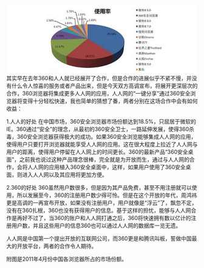 <img src="/blog/images/explorer.jpg"/>
其实早在去年360和人人就已经展开了合作，但是合作的进展似乎不紧不慢，并没有什么令人惊喜的服务或者产品出来，但是今天双方高调宣布，将展开更深层次的合作，360浏览器将集成更多人人网的应用，人人网的“一键分享”通过360安全浏览器将变得十分轻松快速，我也简单的猜想了番，两者分别在这场合作中会有如何收益：

1.人人的好处
在中国市场，360安全浏览器市场份额达到18.5%，只屈居于微软的IE。360通过“安全”的理念，从最初的360安全卫士，一路延伸发展，使得360杀毒，360安全浏览器获得极大的成功。如果360安全浏览能够集成人人网的应用，使得用户只要打开浏览器就能享受人人网的应用。这在很大程度上拉近了人人网与用户的距离，使得用户停留在人人网上的时间更长。360的最新产品“360安全桌面”，之前我也说过这种产品理念很棒，完全就是为开放而生，通过与人人网的合作，会将人人网的应用植入360安全桌面中，这样，如果用户使用了360安全桌面，则进入人人网以及其应用将更加方便。

2.360的好处
360虽然用户数很多，但是因为其产品免费，甚至不用注册就可以使用，所以发展至今，360的注册用户数少得可怜。但是在这个开放的年代，周鸿祎更是高调的一再宣布开放，如果没有注册用户，用户就像是“浮云”了，飘忽不定，没有在360扎根，360也没有获得用户的信息。基于这样的担忧，能够与人人网合作是再好不过了，当360的账户和人人网打通之后，360将快速拥有数以亿计的注册用户数，并且这些用户的信息360也可以通过人人网的数据库一览无遗。

人人网是中国第一个提出开放的互联网公司，而360更是和腾讯叫板，誓做中国最大的开放平台，两者的合作令人期待。

附图是2011年4月份中国各浏览器所占的市场份额。